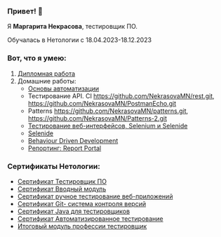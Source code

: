 ### Привет! 👋

Я **Маргарита Некрасова**, тестировщик ПО.

Обучалась в Нетологии с 18.04.2023-18.12.2023
### Вот, что я умею:
1. [Дипломная работа](https://github.com/NekrasovaMN/GraduateWork.git)
1. Домашние работы:
   * [Основы автоматизации](https://github.com/NekrasovaMN/CashbackHack.git)
   * Тестирование API. CI https://github.com/NekrasovaMN/rest.git, https://github.com/NekrasovaMN/PostmanEcho.git
   * Patterns https://github.com/NekrasovaMN/patterns.git, https://github.com/NekrasovaMN/Patterns-2.git
   * [Тестирование веб-интерфейсов, Selenium и Selenide](https://github.com/NekrasovaMN/Selenium.git)
   * [Selenide](https://github.com/NekrasovaMN/Selenide.git)
   * [Behaviour Driven Development](https://github.com/NekrasovaMN/PageObject.git)
   * [Репортинг: Report Portal](https://github.com/NekrasovaMN/Allure-Reporting-.git)
  
### Сертификаты Нетологии:
- [Сертификат Тестировщик ПО](https://github.com/NekrasovaMN/NekrasovaMN/assets/137296921/4b7a0634-e860-4bca-bf8b-99549880c735)
- [Сертификат Вводный модуль](https://github.com/NekrasovaMN/NekrasovaMN/assets/137296921/6d91db20-3daa-4074-81d6-b36abe7e290b)
- [Сертификат ручное тестирование веб-приложений](https://github.com/NekrasovaMN/NekrasovaMN/assets/137296921/27f1082b-6ba3-4669-98ae-290f3e25b982)
- [Сертификат Git- система контроля версий](https://github.com/NekrasovaMN/NekrasovaMN/assets/137296921/84ddca83-9047-410d-80e7-f102830b7ffd)
- [Сертификат Java для тестировщиков](https://github.com/NekrasovaMN/NekrasovaMN/assets/137296921/6be38140-ecc6-4fee-8eea-58bfbf5b2bd4)
- [Сертификат Автоматизированное тестирование](https://github.com/NekrasovaMN/NekrasovaMN/assets/137296921/c4a4b8f7-0799-485c-8efc-13c0fe2dd85a)
- [Итоговый модуль профессии тестировщик](https://github.com/NekrasovaMN/NekrasovaMN/assets/137296921/de74a6d1-d5cb-4bcc-ac41-f545798760da)




